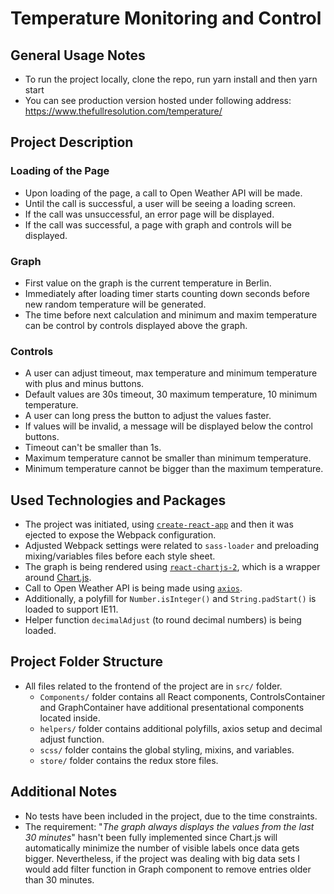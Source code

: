 # Temperature Monitoring and Control

## General Usage Notes
- To run the project locally, clone the repo, run yarn install and then yarn start
- You can see production version hosted under following address: https://www.thefullresolution.com/temperature/

## Project Description

### Loading of the Page
- Upon loading of the page, a call to Open Weather API will be made.
- Until the call is successful, a user will be seeing a loading screen.
- If the call was unsuccessful, an error page will be displayed.
- If the call was successful, a page with graph and controls will be displayed.

### Graph
- First value on the graph is the current temperature in Berlin.
- Immediately after loading timer starts counting down seconds before new random temperature will be generated.
- The time before next calculation and minimum and maxim temperature can be control by controls displayed above the graph.

### Controls
- A user can adjust timeout, max temperature and minimum temperature with plus and minus buttons.
- Default values are 30s timeout, 30 maximum temperature, 10 minimum temperature.
- A user can long press the button to adjust the values faster.
- If values will be invalid, a message will be displayed below the control buttons.
- Timeout can't be smaller than 1s.
- Maximum temperature cannot be smaller than minimum temperature.
- Minimum temperature cannot be bigger than the maximum temperature.

## Used Technologies and Packages
- The project was initiated, using [`create-react-app`](https://github.com/facebook/create-react-app) and then it was ejected to expose the Webpack configuration.
- Adjusted Webpack settings were related to `sass-loader` and preloading mixing/variables files before each style sheet.
- The graph is being rendered using [`react-chartjs-2`](https://github.com/jerairrest/react-chartjs-2), which is a wrapper around [Chart.js](http://www.chartjs.org/).
- Call to Open Weather API is being made using [`axios`](https://github.com/axios/axios).
- Additionally, a polyfill for `Number.isInteger()` and `String.padStart()` is loaded to support IE11.
- Helper function `decimalAdjust` (to round decimal numbers) is being loaded.

## Project Folder Structure
- All files related to the frontend of the project are in `src/` folder.
  - `Components/` folder contains all React components, ControlsContainer and GraphContainer have additional presentational components located inside.
  - `helpers/` folder contains additional polyfills, axios setup and decimal adjust function.
  - `scss/` folder contains the global styling, mixins, and variables.
  - `store/` folder contains the redux store files.

## Additional Notes
- No tests have been included in the project, due to the time constraints.
- The requirement: "*The graph always displays the values from the last 30 minutes*" hasn't been fully implemented since Chart.js will automatically minimize the number of visible labels once data gets bigger. Nevertheless, if the project was dealing with big data sets I would add filter function in Graph component to remove entries older than 30 minutes.
